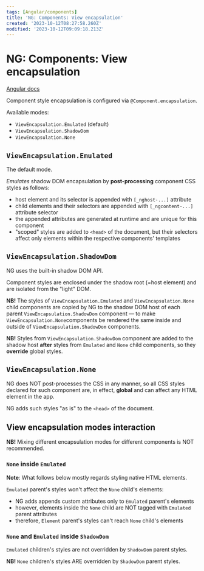 ```yaml
---
tags: [Angular/components]
title: 'NG: Components: View encapsulation'
created: '2023-10-12T08:27:58.260Z'
modified: '2023-10-12T09:09:18.213Z'
---
```


# NG: Components: View encapsulation

[Angular docs](https://angular.io/guide/view-encapsulation)

Component style encapsulation is configured via `@Component.encapsulation`.

Available modes:
- `ViewEncapsulation.Emulated` (default)
- `ViewEncapsulation.ShadowDom`
- `ViewEncapsulation.None`


## `ViewEncapsulation.Emulated`

The default mode.

_Emulates_ shadow DOM encapsulation by **post-processing** component CSS styles as follows:
- host element and its selector is appended with `[_nghost-...]` attribute
- child elements and their selectors are appended with `[_ngcontent-...]` attribute selector
- the appended attributes are generated at runtime and are unique for this component
- "scoped" styles are added to `<head>` of the document, but their selectors affect only elements within the respective components' templates


## `ViewEncapsulation.ShadowDom`

NG uses the built-in shadow DOM API.

Component styles are enclosed under the shadow root (=host element) and are isolated from the "light" DOM.

**NB!** The styles of `ViewEncapsulation.Emulated` and `ViewEncapsulation.None` child components are copied by NG to the shadow DOM host of each parent `ViewEncapsulation.ShadowDom` component &mdash; to make `ViewEncapsulation.None`components be rendered the same inside and outside of `ViewEncapsulation.ShadowDom` components.

**NB!** Styles from `ViewEncapsulation.ShadowDom` component are added to the shadow host **after** styles from `Emulated` and `None` child components, so they **override** global styles.


## `ViewEncapsulation.None`

NG does NOT post-processes the CSS in any manner, so all CSS styles declared for such component are, in effect, **global** and can affect any HTML element in the app.

NG adds such styles "as is" to the `<head>` of the document.


## View encapsulation modes interaction

**NB!** Mixing different encapsulation modes for different components is NOT recommended.


### `None` inside `Emulated`

**Note**: What follows below mostly regards styling native HTML elements.

`Emulated` parent's styles won't affect the `None` child's elements:
  - NG adds appends custom attributes only to `Emulated` parent's elements
  - however, elements inside the `None` child are NOT tagged with `Emulated` parent attributes
  - therefore, `Element` parent's styles can't reach `None` child's elements


### `None` and `Emulated` inside `ShadowDom`

`Emulated` children's styles are not overridden by `ShadowDom` parent styles.

**NB!** `None` children's styles ARE overridden by `ShadowDom` parent styles. 

